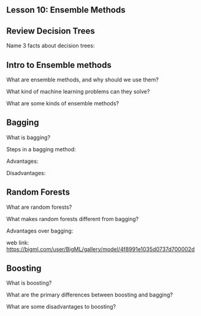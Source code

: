 ## Lesson 10: Ensemble Methods

Review Decision Trees
---------------------

Name 3 facts about decision trees:


Intro to Ensemble methods
-------------------------

What are ensemble methods, and why should we use them?


What kind of machine learning problems can they solve?



What are some kinds of ensemble methods?


Bagging
-------

What is bagging?


Steps in a bagging method:



Advantages:


Disadvantages:




Random Forests
---------------

What are random forests?


What makes random forests different from bagging?



Advantages over bagging:


web link: https://bigml.com/user/BigML/gallery/model/4f8991e1035d0737d700002d


Boosting
-------

What is boosting?



What are the primary differences between boosting and bagging?



What are some disadvantages to boosting?

